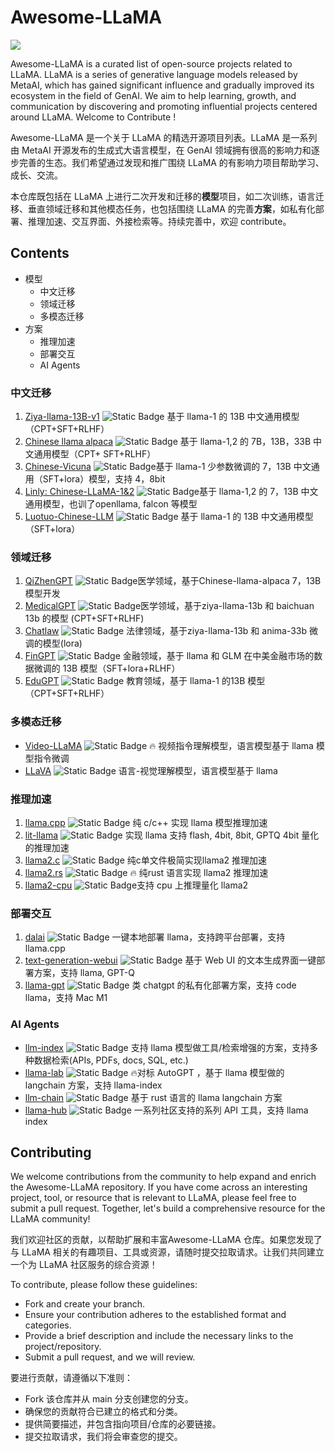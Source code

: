 # Awesome-LLaMA

<a href="https://github.com/sindresorhus/123"><img src="https://camo.githubusercontent.com/abb97269de2982c379cbc128bba93ba724d8822bfbe082737772bd4feb59cb54/68747470733a2f2f63646e2e7261776769742e636f6d2f73696e647265736f726875732f617765736f6d652f643733303566333864323966656437386661383536353265336136336531353464643865383832392f6d656469612f62616467652e737667"></a>

Awesome-LLaMA is a curated list of open-source projects related to LLaMA. LLaMA is a series of generative language models released by MetaAI, which has gained significant influence and gradually improved its ecosystem in the field of GenAI. We aim to help learning, growth, and communication by discovering and promoting influential projects centered around LLaMA. Welcome to Contribute !


Awesome-LLaMA 是一个关于 LLaMA 的精选开源项目列表。LLaMA 是一系列由 MetaAI 开源发布的生成式大语言模型，在 GenAI 领域拥有很高的影响力和逐步完善的生态。我们希望通过发现和推广围绕 LLaMA 的有影响力项目帮助学习、成长、交流。

本仓库既包括在 LLaMA 上进行二次开发和迁移的**模型**项目，如二次训练，语言迁移、垂直领域迁移和其他模态任务，也包括围绕 LLaMA 的完善**方案**，如私有化部署、推理加速、交互界面、外接检索等。持续完善中，欢迎 contribute。



## Contents

- 模型
    - 中文迁移
    - 领域迁移
    - 多模态迁移
- 方案
    - 推理加速
    - 部署交互
    - AI Agents

### 中文迁移

1. [Ziya-llama-13B-v1](https://huggingface.co/IDEA-CCNL/Ziya-LLaMA-13B-v1) ![Static Badge](https://img.shields.io/badge/stars-3.3k-blue) 基于 llama-1 的 13B 中文通用模型（CPT+SFT+RLHF）
2. [Chinese llama alpaca](https://github.com/ymcui/Chinese-LLaMA-Alpaca) ![Static Badge](https://img.shields.io/badge/stars-14.2k-blue)  基于 llama-1,2 的 7B，13B，33B 中文通用模型（CPT+ SFT+RLHF）
3. [Chinese-Vicuna](https://github.com/Facico/Chinese-Vicuna) ![Static Badge](https://img.shields.io/badge/stars-4k-blue)基于 llama-1 少参数微调的 7，13B 中文通用（SFT+lora）模型，支持 4，8bit
4. [Linly: Chinese-LLaMA-1&2](https://github.com/CVI-SZU/Linly) ![Static Badge](https://img.shields.io/badge/stars-2.7k-blue)基于 llama-1,2 的 7，13B 中文通用模型，也训了openllama, falcon 等模型
5. [Luotuo-Chinese-LLM](https://github.com/LC1332/Luotuo-Chinese-LLM) ![Static Badge](https://img.shields.io/badge/stars-3.3k-blue) 基于 llama-1 的 13B 中文通用模型（SFT+lora）

### 领域迁移


1. [QiZhenGPT](https://github.com/CMKRG/QiZhenGPT) ![Static Badge](https://img.shields.io/badge/stars-424-blue)医学领域，基于Chinese-llama-alpaca 7，13B模型开发
2. [MedicalGPT](https://github.com/shibing624/MedicalGPT)  ![Static Badge](https://img.shields.io/badge/stars-1.4k-blue)医学领域，基于ziya-llama-13b 和 baichuan 13b 的模型 (CPT+SFT+RLHF)
3. [Chatlaw](https://github.com/PKU-YuanGroup/ChatLaw)  ![Static Badge](https://img.shields.io/badge/stars-4.8k-blue) 法律领域，基于ziya-llama-13b 和 anima-33b 微调的模型(lora)
4. [FinGPT](https://github.com/AI4Finance-Foundation/FinGPT)  ![Static Badge](https://img.shields.io/badge/stars-8.1k-blue) 金融领域，基于 llama 和 GLM 在中美金融市场的数据微调的 13B 模型（SFT+lora+RLHF）
5. [EduGPT](https://github.com/hqanhh/EduGPT) ![Static Badge](https://img.shields.io/badge/stars-257-blue) 教育领域，基于 llama-1 的13B 模型（CPT+SFT+RLHF）

### 多模态迁移

- [Video-LLaMA](https://github.com/DAMO-NLP-SG/Video-LLaMA) ![Static Badge](https://img.shields.io/badge/stars-1.5k-blue)  🔥 视频指令理解模型，语言模型基于 llama 模型指令微调
- [LLaVA](https://github.com/haotian-liu/LLaVA) ![Static Badge](https://img.shields.io/badge/stars-4.8k-blue) 语言-视觉理解模型，语言模型基于 llama 

### 推理加速


1. [llama.cpp](https://github.com/ggerganov/llama.cpp) ![Static Badge](https://img.shields.io/badge/stars-39.6k-blue) 纯 c/c++ 实现 llama 模型推理加速
2. [lit-llama](https://github.com/Lightning-AI/lit-llama) ![Static Badge](https://img.shields.io/badge/stars-5.1k-blue) 实现 llama 支持 flash, 4bit, 8bit, GPTQ 4bit 量化的推理加速
3. [llama2.c](https://github.com/karpathy/llama2.c) ![Static Badge](https://img.shields.io/badge/stars-11.4k-blue) 纯c单文件极简实现llama2 推理加速
4. [llama2.rs](https://github.com/srush/llama2.rs) ![Static Badge](https://img.shields.io/badge/stars-655-blue) 🔥 纯rust 语言实现 llama2 推理加速
5. [llama2-cpu](https://github.com/kennethleungty/Llama-2-Open-Source-LLM-CPU-Inference)  ![Static Badge](https://img.shields.io/badge/stars-744-blue)支持 cpu 上推理量化 llama2

### 部署交互

1. [dalai](https://github.com/cocktailpeanut/dalai) ![Static Badge](https://img.shields.io/badge/stars-28k-blue) 一键本地部署 llama，支持跨平台部署，支持 llama.cpp
2. [text-generation-webui](https://github.com/oobabooga/text-generation-webui)  ![Static Badge](https://img.shields.io/badge/stars-22.4k-blue) 基于 Web UI 的文本生成界面一键部署方案，支持 llama, GPT-Q
3. [llama-gpt](https://github.com/getumbrel/llama-gpt) ![Static Badge](https://img.shields.io/badge/stars-7.8k-blue) 类 chatgpt 的私有化部署方案，支持 code llama，支持 Mac M1 
### AI Agents

- [llm-index](https://github.com/jerryjliu/llama_index) ![Static Badge](https://img.shields.io/badge/stars-20.7k-blue)  支持 llama 模型做工具/检索增强的方案，支持多种数据检索(APIs, PDFs, docs, SQL, etc.)
- [llama-lab](https://github.com/run-llama/llama-lab) ![Static Badge](https://img.shields.io/badge/stars-867-blue) 🔥对标 AutoGPT ，基于 llama 模型做的 langchain 方案，支持 llama-index 
- [llm-chain](https://github.com/sobelio/llm-chain) ![Static Badge](https://img.shields.io/badge/stars-807-blue) 基于 rust 语言的 llama  langchain 方案
- [llama-hub](https://github.com/emptycrown/llama-hub) ![Static Badge](https://img.shields.io/badge/stars-2.3k-blue) 一系列社区支持的系列 API 工具，支持 llama index








## Contributing
We welcome contributions from the community to help expand and enrich the Awesome-LLaMA repository. If you have come across an interesting project, tool, or resource that is relevant to LLaMA, please feel free to submit a pull request. Together, let's build a comprehensive resource for the LLaMA community!

我们欢迎社区的贡献，以帮助扩展和丰富Awesome-LLaMA 仓库。如果您发现了与 LLaMA 相关的有趣项目、工具或资源，请随时提交拉取请求。让我们共同建立一个为 LLaMA 社区服务的综合资源！

To contribute, please follow these guidelines:

- Fork and create your branch. 
- Ensure your contribution adheres to the established format and categories.
- Provide a brief description and include the necessary links to the project/repository.
- Submit a pull request, and we will review.


要进行贡献，请遵循以下准则：

- Fork 该仓库并从 main 分支创建您的分支。
- 确保您的贡献符合已建立的格式和分类。
- 提供简要描述，并包含指向项目/仓库的必要链接。
- 提交拉取请求，我们将会审查您的提交。


